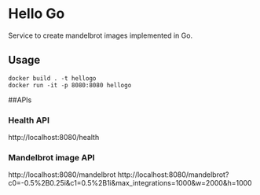 # Hello Go

Service to create mandelbrot images implemented in Go.

## Usage

```
docker build . -t hellogo
docker run -it -p 8080:8080 hellogo
```

##APIs

### Health API
http://localhost:8080/health

### Mandelbrot image API
http://localhost:8080/mandelbrot
http://localhost:8080/mandelbrot?c0=-0.5%2B0.25i&c1=0.5%2B1i&max_integrations=1000&w=2000&h=1000